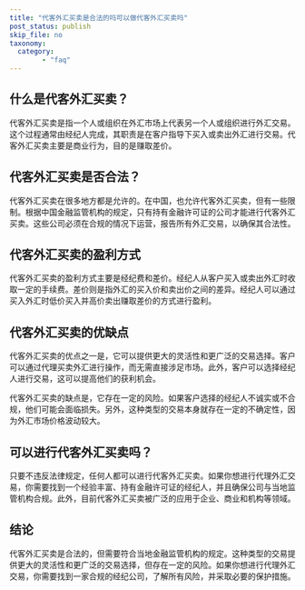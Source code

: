 ```yaml
---
title: "代客外汇买卖是合法的吗可以做代客外汇买卖吗"
post_status: publish
skip_file: no
taxonomy:
  category:
        - "faq"
---
```


## 什么是代客外汇买卖？

代客外汇买卖是指一个人或组织在外汇市场上代表另一个人或组织进行外汇交易。这个过程通常由经纪人完成，其职责是在客户指导下买入或卖出外汇进行交易。代客外汇买卖主要是商业行为，目的是赚取差价。

## 代客外汇买卖是否合法？

代客外汇买卖在很多地方都是允许的。在中国，也允许代客外汇买卖，但有一些限制。根据中国金融监管机构的规定，只有持有金融许可证的公司才能进行代客外汇买卖。这些公司必须在合规的情况下运营，报告所有外汇交易，以确保其合法性。

## 代客外汇买卖的盈利方式

代客外汇买卖的盈利方式主要是经纪费和差价。经纪人从客户买入或卖出外汇时收取一定的手续费。差价则是指外汇的买入价和卖出价之间的差异。经纪人可以通过买入外汇时低价买入并高价卖出赚取差价的方式进行盈利。

## 代客外汇买卖的优缺点

代客外汇买卖的优点之一是，它可以提供更大的灵活性和更广泛的交易选择。客户可以通过代理买卖外汇进行操作，而无需直接涉足市场。此外，客户可以选择经纪人进行交易，这可以提高他们的获利机会。

代客外汇买卖的缺点是，它存在一定的风险。如果客户选择的经纪人不诚实或不合规，他们可能会面临损失。另外，这种类型的交易本身就存在一定的不确定性，因为外汇市场价格波动较大。

## 可以进行代客外汇买卖吗？

只要不违反法律规定，任何人都可以进行代客外汇买卖。如果你想进行代理外汇交易，你需要找到一个经验丰富、持有金融许可证的经纪人，并且确保公司与当地监管机构合规。此外，目前代客外汇买卖被广泛的应用于企业、商业和机构等领域。

## 结论

代客外汇买卖是合法的，但需要符合当地金融监管机构的规定。这种类型的交易提供更大的灵活性和更广泛的交易选择，但存在一定的风险。如果你想进行代理外汇交易，你需要找到一家合规的经纪公司，了解所有风险，并采取必要的保护措施。
